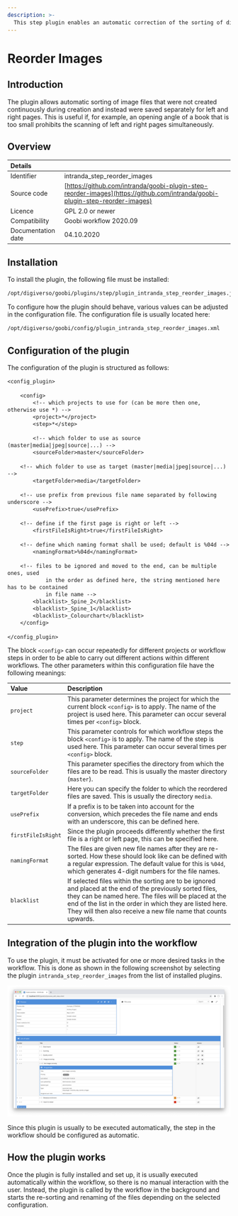 ```yaml
---
description: >-
  This step plugin enables an automatic correction of the sorting of digitised material that was created separately for right and left book pages.
---
```


# Reorder Images

## Introduction

The plugin allows automatic sorting of image files that were not created continuously during creation and instead were saved separately for left and right pages. This is useful if, for example, an opening angle of a book that is too small prohibits the scanning of left and right pages simultaneously.

## Overview

| Details |  |
| :--- | :--- |
| Identifier | intranda\_step\_reorder_images |
| Source code | [https://github.com/intranda/goobi-plugin-step-reorder-images](https://github.com/intranda/goobi-plugin-step-reorder-images) |
| Licence | GPL 2.0 or newer |
| Compatibility | Goobi workflow 2020.09 |
| Documentation date | 04.10.2020 |

## Installation

To install the plugin, the following file must be installed:

```bash
/opt/digiverso/goobi/plugins/step/plugin_intranda_step_reorder_images.jar
```

To configure how the plugin should behave, various values can be adjusted in the configuration file. The configuration file is usually located here:

```bash
/opt/digiverso/goobi/config/plugin_intranda_step_reorder_images.xml
```

## Configuration of the plugin

The configuration of the plugin is structured as follows:

```markup
<config_plugin>

	<config>
		<!-- which projects to use for (can be more then one, otherwise use *) -->
		<project>*</project>
		<step>*</step>

		<!-- which folder to use as source (master|media|jpeg|source|...) -->
		<sourceFolder>master</sourceFolder>

    <!-- which folder to use as target (master|media|jpeg|source|...) -->
		<targetFolder>media</targetFolder>

    <!-- use prefix from previous file name separated by following underscore -->
		<usePrefix>true</usePrefix>

    <!-- define if the first page is right or left -->
		<firstFileIsRight>true</firstFileIsRight>

    <!-- define which naming format shall be used; default is %04d -->
		<namingFormat>%04d</namingFormat>

    <!-- files to be ignored and moved to the end, can be multiple ones, used
			in the order as defined here, the string mentioned here has to be contained
			in file name -->
		<blacklist>_Spine_2</blacklist>
		<blacklist>_Spine_1</blacklist>
		<blacklist>_Colourchart</blacklist>
	</config>

</config_plugin>

```

The block `<config>` can occur repeatedly for different projects or workflow steps in order to be able to carry out different actions within different workflows. The other parameters within this configuration file have the following meanings:

| Value | Description |
| :--- | :--- |
| `project` | This parameter determines the project for which the current block `<config>` is to apply. The name of the project is used here. This parameter can occur several times per `<config>` block. |
| `step` | This parameter controls for which workflow steps the block `<config>` is to apply. The name of the step is used here. This parameter can occur several times per `<config>` block. |
| `sourceFolder` | This parameter specifies the directory from which the files are to be read. This is usually the master directory (`master`). |
| `targetFolder` | Here you can specify the folder to which the reordered files are saved. This is usually the directory `media`. |
| `usePrefix` | If a prefix is to be taken into account for the conversion, which precedes the file name and ends with an underscore, this can be defined here. |
| `firstFileIsRight` | Since the plugin proceeds differently whether the first file is a right or left page, this can be specified here. |
| `namingFormat` | The files are given new file names after they are re-sorted. How these should look like can be defined with a regular expression. The default value for this is `%04d`, which generates 4-digit numbers for the file names. |
| `blacklist` | If selected files within the sorting are to be ignored and placed at the end of the previously sorted files, they can be named here. The files will be placed at the end of the list in the order in which they are listed here. They will then also receive a new file name that counts upwards. |

## Integration of the plugin into the workflow

To use the plugin, it must be activated for one or more desired tasks in the workflow. This is done as shown in the following screenshot by selecting the plugin `intranda_step_reorder_images` from the list of installed plugins.

![Assigning the plugin to a specific task](../.gitbook/assets/intranda_step_reorder_images_en.png)

Since this plugin is usually to be executed automatically, the step in the workflow should be configured as automatic.

## How the plugin works

Once the plugin is fully installed and set up, it is usually executed automatically within the workflow, so there is no manual interaction with the user. Instead, the plugin is called by the workflow in the background and starts the re-sorting and renaming of the files depending on the selected configuration.
